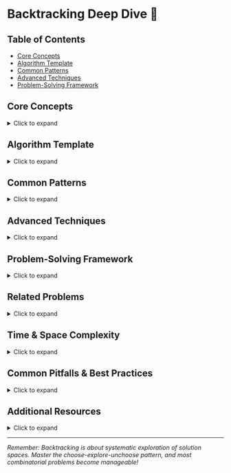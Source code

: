 # Backtracking Deep Dive 🔄

## Table of Contents
- [Core Concepts](#core-concepts)
- [Algorithm Template](#algorithm-template)
- [Common Patterns](#common-patterns)
- [Advanced Techniques](#advanced-techniques)
- [Problem-Solving Framework](#problem-solving-framework)

## Core Concepts
<details>
<summary>Click to expand</summary>

### What is Backtracking?
**Backtracking** is a systematic approach to solving constraint satisfaction problems by:
1. **Building solutions incrementally**
2. **Exploring all possible paths**
3. **Abandoning paths that can't lead to valid solutions**
4. **"Backtracking" to previous states when stuck**

### Key Characteristics
- **Recursive in nature**: Uses recursion to explore possibilities
- **State exploration**: Builds candidates piece by piece
- **Constraint checking**: Validates partial solutions early
- **Pruning**: Eliminates invalid branches to save time

### When to Use Backtracking
- **Combinatorial problems**: Permutations, combinations, subsets
- **Constraint satisfaction**: N-Queens, Sudoku
- **Path finding**: Maze solving, game solutions
- **Decision problems**: When you need ALL possible solutions

### Backtracking vs Other Approaches
| Approach | Use Case | Time Complexity |
|----------|----------|----------------|
| Backtracking | All solutions | O(b^d) where b=branching, d=depth |
| Dynamic Programming | Optimal solution | O(states) |
| Greedy | One good solution | O(n log n) typically |
| Brute Force | All combinations | O(n!) or worse |
</details>

## Algorithm Template
<details>
<summary>Click to expand</summary>

### Basic Backtracking Template
```python
def backtrack(path, choices):
    # Base case: solution found
    if is_solution(path):
        result.append(path.copy())  # Important: make a copy!
        return
    
    # Explore all possible choices
    for choice in choices:
        # Choose: add choice to path
        path.append(choice)
        
        # Explore: recurse with updated state
        backtrack(path, get_next_choices(choice))
        
        # Unchoose: backtrack by removing choice
        path.pop()
```

### Template with Pruning
```python
def backtrack_with_pruning(path, choices, constraints):
    # Base case
    if is_solution(path):
        result.append(path.copy())
        return
    
    # Early termination (pruning)
    if not is_valid(path, constraints):
        return
    
    for choice in choices:
        # Only explore valid choices
        if is_choice_valid(choice, path, constraints):
            path.append(choice)
            backtrack_with_pruning(path, get_next_choices(choice), constraints)
            path.pop()
```

### Template for Index-Based Problems
```python
def backtrack_indexed(nums, path, used, start_index=0):
    # Base case
    if len(path) == target_length:
        result.append(path.copy())
        return
    
    for i in range(start_index, len(nums)):
        # Skip duplicates (if array is sorted)
        if i > start_index and nums[i] == nums[i-1]:
            continue
            
        # Choose
        path.append(nums[i])
        used[i] = True
        
        # Explore (choose next start_index based on problem)
        backtrack_indexed(nums, path, used, i + 1)  # For combinations
        # backtrack_indexed(nums, path, used, 0)    # For permutations
        
        # Unchoose
        path.pop()
        used[i] = False
```
</details>

## Common Patterns
<details>
<summary>Click to expand</summary>

### 1. Generate All Subsets
```python
def subsets(nums):
    result = []
    
    def backtrack(start, path):
        # Every path is a valid subset
        result.append(path.copy())
        
        for i in range(start, len(nums)):
            path.append(nums[i])
            backtrack(i + 1, path)  # Next element starts from i+1
            path.pop()
    
    backtrack(0, [])
    return result
```

### 2. Generate All Permutations
```python
def permutations(nums):
    result = []
    
    def backtrack(path):
        if len(path) == len(nums):
            result.append(path.copy())
            return
        
        for num in nums:
            if num not in path:  # Or use a boolean array for efficiency
                path.append(num)
                backtrack(path)
                path.pop()
    
    backtrack([])
    return result
```

### 3. Generate All Combinations
```python
def combinations(nums, k):
    result = []
    
    def backtrack(start, path):
        if len(path) == k:
            result.append(path.copy())
            return
        
        for i in range(start, len(nums)):
            path.append(nums[i])
            backtrack(i + 1, path)  # Next starts from i+1 (no duplicates)
            path.pop()
    
    backtrack(0, [])
    return result
```

### 4. Combination Sum (With Repeats)
```python
def combination_sum(candidates, target):
    result = []
    
    def backtrack(start, path, remaining):
        if remaining == 0:
            result.append(path.copy())
            return
        if remaining < 0:
            return  # Pruning: invalid path
        
        for i in range(start, len(candidates)):
            path.append(candidates[i])
            # Can reuse same number: start from i (not i+1)
            backtrack(i, path, remaining - candidates[i])
            path.pop()
    
    backtrack(0, [], target)
    return result
```

### 5. String Generation (Phone Numbers)
```python
def letter_combinations(digits):
    if not digits:
        return []
    
    mapping = {
        '2': 'abc', '3': 'def', '4': 'ghi', '5': 'jkl',
        '6': 'mno', '7': 'pqrs', '8': 'tuv', '9': 'wxyz'
    }
    result = []
    
    def backtrack(index, path):
        if index == len(digits):
            result.append(''.join(path))
            return
        
        possible_letters = mapping[digits[index]]
        for letter in possible_letters:
            path.append(letter)
            backtrack(index + 1, path)
            path.pop()
    
    backtrack(0, [])
    return result
```
</details>

## Advanced Techniques
<details>
<summary>Click to expand</summary>

### 1. Handling Duplicates
```python
def subsets_with_dup(nums):
    nums.sort()  # Sort to group duplicates
    result = []
    
    def backtrack(start, path):
        result.append(path.copy())
        
        for i in range(start, len(nums)):
            # Skip duplicates: only use first occurrence at each level
            if i > start and nums[i] == nums[i-1]:
                continue
                
            path.append(nums[i])
            backtrack(i + 1, path)
            path.pop()
    
    backtrack(0, [])
    return result
```

### 2. Palindrome Partitioning
```python
def partition(s):
    result = []
    
    def is_palindrome(string):
        return string == string[::-1]
    
    def backtrack(start, path):
        if start == len(s):
            result.append(path.copy())
            return
        
        for end in range(start + 1, len(s) + 1):
            substring = s[start:end]
            if is_palindrome(substring):
                path.append(substring)
                backtrack(end, path)
                path.pop()
    
    backtrack(0, [])
    return result
```

### 3. N-Queens Problem
```python
def solve_n_queens(n):
    result = []
    board = ['.' * n for _ in range(n)]
    
    def is_safe(row, col):
        # Check column
        for i in range(row):
            if board[i][col] == 'Q':
                return False
        
        # Check diagonal (top-left to bottom-right)
        i, j = row - 1, col - 1
        while i >= 0 and j >= 0:
            if board[i][j] == 'Q':
                return False
            i -= 1
            j -= 1
        
        # Check diagonal (top-right to bottom-left)
        i, j = row - 1, col + 1
        while i >= 0 and j < n:
            if board[i][j] == 'Q':
                return False
            i -= 1
            j += 1
        
        return True
    
    def backtrack(row):
        if row == n:
            result.append(board.copy())
            return
        
        for col in range(n):
            if is_safe(row, col):
                # Place queen
                board[row] = board[row][:col] + 'Q' + board[row][col+1:]
                backtrack(row + 1)
                # Remove queen
                board[row] = board[row][:col] + '.' + board[row][col+1:]
    
    backtrack(0)
    return result
```

### 4. Memoization in Backtracking
```python
def word_break(s, word_dict):
    memo = {}
    
    def backtrack(start):
        if start in memo:
            return memo[start]
        
        if start == len(s):
            return True
        
        for end in range(start + 1, len(s) + 1):
            word = s[start:end]
            if word in word_dict and backtrack(end):
                memo[start] = True
                return True
        
        memo[start] = False
        return False
    
    return backtrack(0)
```
</details>

## Problem-Solving Framework
<details>
<summary>Click to expand</summary>

### 1. Problem Analysis
**Ask yourself:**
- Do I need ALL possible solutions? → Backtracking
- Are there constraints to satisfy? → Backtracking with pruning
- Can I build solutions incrementally? → Backtracking
- Is this about combinations/permutations? → Backtracking

### 2. State Representation
**Choose your state variables:**
- **Path/Solution**: Current partial solution
- **Choices**: Available options at current state  
- **Constraints**: Rules that must be satisfied
- **Index/Position**: Where we are in the input

### 3. Base Cases
**Define when to stop:**
- **Success case**: Valid solution found
- **Failure case**: No more choices or constraints violated
- **Boundary case**: Reached end of input space

### 4. Choice and Unchoice
**The core loop:**
```python
for choice in available_choices:
    # 1. Make choice (modify state)
    make_choice(choice)
    
    # 2. Recurse (explore consequences)
    backtrack(new_state)
    
    # 3. Unmake choice (restore state)
    unmake_choice(choice)
```

### 5. Optimization Strategies
- **Early pruning**: Check constraints early
- **Sorting**: Group duplicates for easier skipping
- **Memoization**: Cache results of subproblems
- **Constraint propagation**: Use problem-specific optimizations
</details>

## Related Problems
<details>
<summary>Click to expand</summary>

### Easy
- [17. Letter Combinations of a Phone Number](../17/README.md)
- [22. Generate Parentheses](../22/README.md)

### Medium  
- [39. Combination Sum](../39/README.md)
- [40. Combination Sum II](../40/README.md)
- [46. Permutations](../46/README.md)
- [78. Subsets](../78/README.md)
- [90. Subsets II](../90/README.md)
- [131. Palindrome Partitioning](../131/README.md)

### Hard
- [37. Sudoku Solver](#) *(if available)*
- [51. N-Queens](#) *(if available)*
- [52. N-Queens II](#) *(if available)*
</details>

## Time & Space Complexity
<details>
<summary>Click to expand</summary>

### Typical Complexities
| Problem Type | Time Complexity | Space Complexity |
|--------------|----------------|------------------|
| Subsets | O(2^n × n) | O(n) recursion depth |
| Permutations | O(n! × n) | O(n) recursion depth |
| Combinations | O(C(n,k) × k) | O(k) recursion depth |
| N-Queens | O(n!) | O(n^2) board space |

### Complexity Analysis Tips
- **Time**: Number of solutions × Cost per solution
- **Space**: Maximum recursion depth + solution storage
- **Pruning impact**: Can significantly reduce actual runtime
- **Memoization**: May reduce time but increase space
</details>

## Common Pitfalls & Best Practices
<details>
<summary>Click to expand</summary>

### ❌ Common Mistakes

1. **Forgetting to Copy Solutions**
   ```python
   # Wrong: All solutions will be the same (empty) reference
   result.append(path)
   
   # Correct: Make a copy
   result.append(path.copy())
   ```

2. **Incorrect Duplicate Handling**
   ```python
   # Wrong: May skip valid solutions
   if nums[i] == nums[i-1]:
       continue
   
   # Correct: Only skip at same recursion level
   if i > start and nums[i] == nums[i-1]:
       continue
   ```

3. **Missing Backtrack Step**
   ```python
   # Wrong: State not restored
   path.append(choice)
   backtrack(path)
   # Missing: path.pop()
   ```

4. **Inefficient State Management**
   ```python
   # Wrong: Inefficient for permutations
   if num not in path:  # O(n) check each time
   
   # Better: Use boolean array
   if not used[i]:  # O(1) check
   ```

### ✅ Best Practices

1. **Always Copy Solutions**
   ```python
   result.append(path[:])  # or path.copy()
   ```

2. **Handle Duplicates with Sorting**
   ```python
   nums.sort()  # Group duplicates together
   if i > start and nums[i] == nums[i-1]:
       continue
   ```

3. **Use Appropriate Data Structures**
   ```python
   # For permutations: boolean array
   used = [False] * len(nums)
   
   # For combinations: start index
   backtrack(i + 1, path)
   ```

4. **Implement Early Pruning**
   ```python
   # Check constraints before recursing
   if not is_valid_partial_solution(path):
       return
   ```

5. **Clear Variable Names**
   ```python
   def backtrack(start_index, current_path):
       # Much clearer than backtrack(i, path)
   ```
</details>

## Additional Resources
<details>
<summary>Click to expand</summary>

1. [Backtracking Algorithm Visualization](https://algorithm-visualizer.org/backtracking)
2. [Backtracking vs Dynamic Programming](https://stackoverflow.com/questions/3592943/difference-between-back-tracking-and-dynamic-programming)
3. [Classic Backtracking Problems](https://leetcode.com/tag/backtracking/)
</details>

---

*Remember: Backtracking is about systematic exploration of solution spaces. Master the choose-explore-unchoose pattern, and most combinatorial problems become manageable!* 